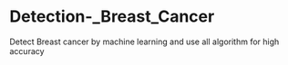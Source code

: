 # Detection-_Breast_Cancer
Detect Breast cancer by machine learning and use all algorithm for high accuracy  
